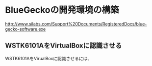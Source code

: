 # BlueGeckoの開発環境の構築

http://www.silabs.com/Support%20Documents/RegisteredDocs/blue-gecko-software.exe

## WSTK6101AをVirtualBoxに認識させる

WSTK6101AをVirualBoxに認識させるには、

